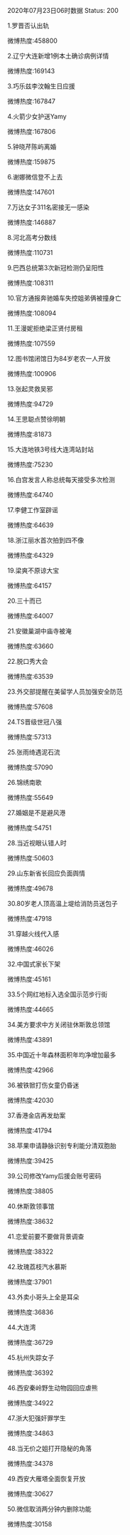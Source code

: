 2020年07月23日06时数据
Status: 200

1.罗晋否认出轨

微博热度:458800

2.辽宁大连新增1例本土确诊病例详情

微博热度:169143

3.巧乐兹李汶翰生日应援

微博热度:167847

4.火箭少女护送Yamy

微博热度:167806

5.钟晓芹陈屿离婚

微博热度:159875

6.谢娜微信登不上去

微博热度:147601

7.万达女子311名密接无一感染

微博热度:146887

8.河北高考分数线

微博热度:110731

9.巴西总统第3次新冠检测仍呈阳性

微博热度:108311

10.官方通报奔驰婚车失控姐弟俩被撞身亡

微博热度:108094

11.王漫妮拒绝梁正贤付房租

微博热度:107559

12.图书馆闭馆日为84岁老农一人开放

微博热度:100906

13.张起灵救吴邪

微博热度:94729

14.王思聪点赞徐明朝

微博热度:81873

15.大连地铁3号线大连湾站封站

微博热度:75230

16.白宫发言人称总统每天接受多次检测

微博热度:64740

17.李健工作室辟谣

微博热度:64639

18.浙江丽水首次拍到四不像

微博热度:64329

19.梁爽不原谅大宝

微博热度:64157

20.三十而已

微博热度:64007

21.安徽巢湖中庙寺被淹

微博热度:63660

22.脱口秀大会

微博热度:63539

23.外交部提醒在美留学人员加强安全防范

微博热度:57608

24.TS晋级世冠八强

微博热度:57313

25.张雨绮遇泥石流

微博热度:57090

26.锦绣南歌

微博热度:55649

27.婚姻是不是避风港

微博热度:54751

28.当近视眼认错人时

微博热度:50603

29.山东新省长回应负面舆情

微博热度:49678

30.80岁老人顶高温上堤给消防员送包子

微博热度:47918

31.穿越火线代入感

微博热度:46026

32.中国式家长下架

微博热度:45161

33.5个网红地标入选全国示范步行街

微博热度:44665

34.美方要求中方关闭驻休斯敦总领馆

微博热度:43891

35.中国近十年森林面积年均净增加最多

微博热度:42966

36.被铁锨打伤女童仍昏迷

微博热度:42030

37.香港金店再发劫案

微博热度:41794

38.苹果申请静脉识别专利能分清双胞胎

微博热度:39425

39.公司修改Yamy后援会账号密码

微博热度:38805

40.休斯敦领事馆

微博热度:38632

41.恋爱前要不要做背景调查

微博热度:38322

42.玫瑰荔枝汽水慕斯

微博热度:37901

43.外卖小哥头上全是耳朵

微博热度:36836

44.大连湾

微博热度:36729

45.杭州失踪女子

微博热度:36392

46.西安秦岭野生动物园回应虐熊

微博热度:34922

47.浙大犯强奸罪学生

微博热度:34863

48.当无价之姐打开隐秘的角落

微博热度:34378

49.西安大雁塔全面恢复开放

微博热度:30627

50.微信取消两分钟内删除功能

微博热度:30158

